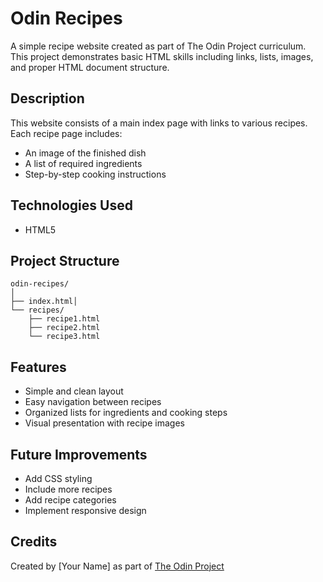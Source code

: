 # Odin Recipes

A simple recipe website created as part of The Odin Project curriculum. This project demonstrates basic HTML skills including links, lists, images, and proper HTML document structure.

## Description

This website consists of a main index page with links to various recipes. Each recipe page includes:
- An image of the finished dish
- A list of required ingredients
- Step-by-step cooking instructions

## Technologies Used

- HTML5

## Project Structure

```
odin-recipes/
│
├── index.html│
└── recipes/
    ├── recipe1.html
    ├── recipe2.html
    └── recipe3.html
```

## Features

- Simple and clean layout
- Easy navigation between recipes
- Organized lists for ingredients and cooking steps
- Visual presentation with recipe images

## Future Improvements

- Add CSS styling
- Include more recipes
- Add recipe categories
- Implement responsive design

## Credits

Created by [Your Name] as part of [The Odin Project](https://www.theodinproject.com/)
